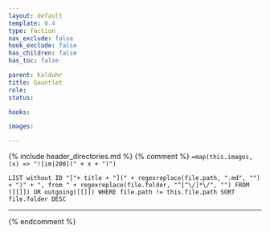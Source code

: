 ```yaml
---
layout: default
template: 0.4
type: faction
nav_exclude: false
hook_exclude: false
has_children: false
has_toc: false

parent: Kalduhr
title: Gauntlet
role: 
status:

hooks:

images:

---
```


{% include header_directories.md %}
{% comment %}
`=map(this.images, (x) => "![im|200](" + x + ")")`
```dataview
LIST without ID "["+ title + "](" + regexreplace(file.path, ".md", "") + ")" + ", from " + regexreplace(file.folder, "^[^\/]*\/", "") FROM ([[]]) OR outgoing([[]]) WHERE file.path != this.file.path SORT file.folder DESC
```
---
{% endcomment %}

